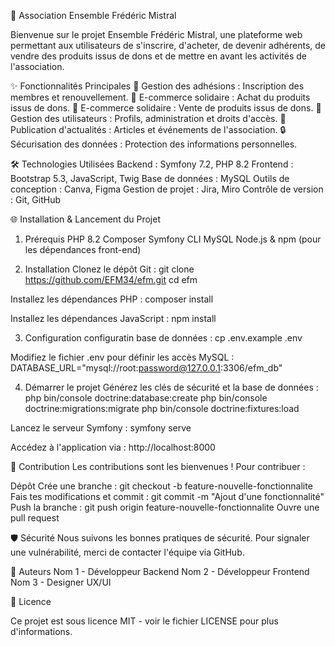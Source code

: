 🌟 Association Ensemble Frédéric Mistral

Bienvenue sur le projet Ensemble Frédéric Mistral, une plateforme web permettant aux utilisateurs de s'inscrire, d'acheter, de devenir adhérents, de vendre des produits issus de dons et de mettre en avant les activités de l'association.

✨ Fonctionnalités Principales
📅 Gestion des adhésions : Inscription des membres et renouvellement.
🛒 E-commerce solidaire : Achat du produits issus de dons.
🛒 E-commerce solidaire : Vente de produits issus de dons.
👥 Gestion des utilisateurs : Profils, administration et droits d'accès.
📝 Publication d'actualités : Articles et événements de l'association.
🔒 Sécurisation des données : Protection des informations personnelles.

🛠 Technologies Utilisées
Backend : Symfony 7.2, PHP 8.2
Frontend : Bootstrap 5.3, JavaScript, Twig
Base de données : MySQL
Outils de conception : Canva, Figma
Gestion de projet : Jira, Miro
Contrôle de version : Git, GitHub

🌐 Installation & Lancement du Projet

1. Prérequis
PHP 8.2
Composer
Symfony CLI
MySQL
Node.js & npm (pour les dépendances front-end)

2. Installation
Clonez le dépôt Git :
git clone https://github.com/EFM34/efm.git
cd efm

Installez les dépendances PHP :
composer install

Installez les dépendances JavaScript :
npm install

3. Configuration
configuratin base de données :
cp .env.example .env

Modifiez le fichier .env pour définir les accès MySQL :
DATABASE_URL="mysql://root:password@127.0.0.1:3306/efm_db"

4. Démarrer le projet
Générez les clés de sécurité et la base de données :
php bin/console doctrine:database:create
php bin/console doctrine:migrations:migrate
php bin/console doctrine:fixtures:load

Lancez le serveur Symfony :
symfony serve

Accédez à l'application via : http://localhost:8000

🌟 Contribution
Les contributions sont les bienvenues ! Pour contribuer :

Dépôt
Crée une branche : git checkout -b feature-nouvelle-fonctionnalite
Fais tes modifications et commit : git commit -m "Ajout d'une fonctionnalité"
Push la branche : git push origin feature-nouvelle-fonctionnalite
Ouvre une pull request

🛡️ Sécurité
Nous suivons les bonnes pratiques de sécurité. Pour signaler une vulnérabilité, merci de contacter l'équipe via GitHub.

👥 Auteurs
Nom 1 - Développeur Backend
Nom 2 - Développeur Frontend
Nom 3 - Designer UX/UI

🌟 Licence

Ce projet est sous licence MIT - voir le fichier LICENSE pour plus d'informations.
